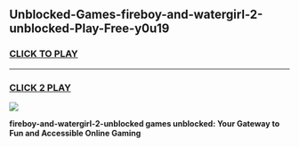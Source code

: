 
## Unblocked-Games-fireboy-and-watergirl-2-unblocked-Play-Free-y0u19
<h3>
<a href="https://premium76.site?title=fireboy-and-watergirl-2-unblocked&ref=18A1">CLICK TO PLAY</a></h3>
<hr>

<h3>
<a href="https://premium76.site?title=fireboy-and-watergirl-2-unblocked&ref=18A1">CLICK 2 PLAY</a>
  
</h3>

<a href="https://premium76.site?title=fireboy-and-watergirl-2-unblocked&ref=18A1"><img src="https://clearcache.store/games.png"></a>


**fireboy-and-watergirl-2-unblocked games unblocked: Your Gateway to Fun and Accessible Online Gaming**
